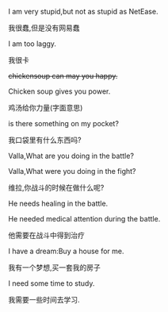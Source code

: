 I am very stupid,but not as stupid as NetEase.

我很蠢,但是没有网易蠢

I am too laggy.

我很卡

~~chickensoup can may you happy.~~

Chicken soup gives you power.

鸡汤给你力量(字面意思)

is there something on my pocket?

我口袋里有什么东西吗?

Valla,What are you doing in the battle?

Valla,What were you doing in the fight?

维拉,你战斗的时候在做什么呢?

He needs healing in the battle.

He needed medical attention during the battle.

他需要在战斗中得到治疗

I have a dream:Buy a house for me.

我有一个梦想,买一套我的房子

I need some time to study.

我需要一些时间去学习.
